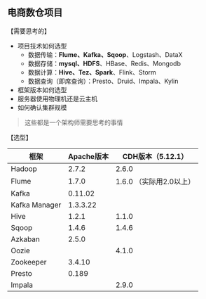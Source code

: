 ## 电商数仓项目


【需要思考的】
- 项目技术如何选型
    - 数据传输：**Flume、Kafka、Sqoop**、Logstash、DataX
    - 数据存储：**mysql、HDFS**、HBase、Redis、Mongodb
    - 数据计算：**Hive、Tez、Spark**、Flink、Storm
    - 数据查询（即席查询）：Presto、Druid、Impala、Kylin
- 框架版本如何选型
- 服务器使用物理机还是云主机
- 如何确认集群规模
> 这些都是一个架构师需要思考的事情



【选型】

框架 | Apache版本 | CDH版本（5.12.1）
--- | --- | ---
Hadoop | 2.7.2 | 2.6.0
Flume | 1.7.0 | 1.6.0 （实际用2.0以上）
Kafka | 0.11.02 | 
Kafka Manager | 1.3.3.22 | 
Hive | 1.2.1 | 1.1.0 
Sqoop | 1.4.6 | 1.4.6
Azkaban | 2.5.0 | 
Oozie |  | 4.1.0
Zookeeper | 3.4.10 | 
Presto | 0.189
Impala | | 2.9.0